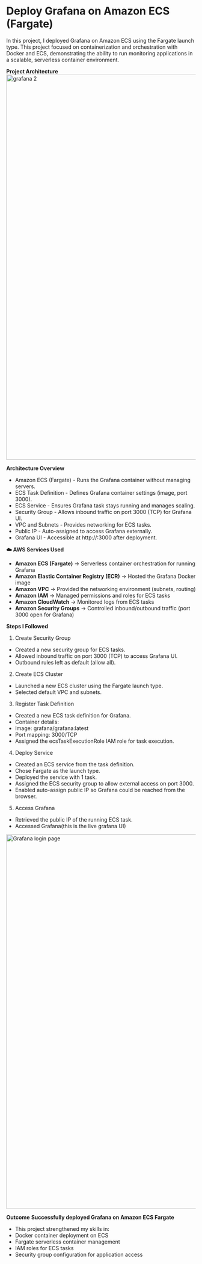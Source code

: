 # Deploy Grafana on Amazon ECS (Fargate)
In this project, I deployed Grafana on Amazon ECS using the Fargate launch type. This project focused on containerization and orchestration with Docker and ECS, demonstrating the ability to run monitoring applications in a scalable, serverless container environment.

**Project Architecture**
<img width="1536" height="1024" alt="grafana 2" src="https://github.com/user-attachments/assets/de8ebaac-5827-43c7-8f93-34a45eef857d" />

**Architecture Overview**
- Amazon ECS (Fargate) - Runs the Grafana container without managing servers.
- ECS Task Definition - Defines Grafana container settings (image, port 3000).
- ECS Service - Ensures Grafana task stays running and manages scaling.
- Security Group - Allows inbound traffic on port 3000 (TCP) for Grafana UI.
- VPC and Subnets - Provides networking for ECS tasks.
- Public IP - Auto-assigned to access Grafana externally.
- Grafana UI - Accessible at http://<my-public-ip>:3000 after deployment.

 **☁️ AWS Services Used**
 - **Amazon ECS (Fargate)** → Serverless container orchestration for running Grafana  
- **Amazon Elastic Container Registry (ECR)** → Hosted the Grafana Docker image  
- **Amazon VPC** → Provided the networking environment (subnets, routing)  
- **Amazon IAM** → Managed permissions and roles for ECS tasks  
- **Amazon CloudWatch** → Monitored logs from ECS tasks  
- **Amazon Security Groups** → Controlled inbound/outbound traffic (port 3000 open for Grafana)

**Steps I Followed**
1. Create Security Group
- Created a new security group for ECS tasks.
- Allowed inbound traffic on port 3000 (TCP) to access Grafana UI.
- Outbound rules left as default (allow all).

2. Create ECS Cluster
- Launched a new ECS cluster using the Fargate launch type.
- Selected default VPC and subnets.

3. Register Task Definition
- Created a new ECS task definition for Grafana.
- Container details:
- Image: grafana/grafana:latest
- Port mapping: 3000/TCP
- Assigned the ecsTaskExecutionRole IAM role for task execution.

4. Deploy Service
- Created an ECS service from the task definition.
- Chose Fargate as the launch type.
- Deployed the service with 1 task.
- Assigned the ECS security group to allow external access on port 3000.
- Enabled auto-assign public IP so Grafana could be reached from the browser.

5. Access Grafana
- Retrieved the public IP of the running ECS task.
- Accessed Grafana(this is the live grafana UI)
<img width="1916" height="995" alt="Grafana login page" src="https://github.com/user-attachments/assets/7e007472-600f-46d1-bba6-fa5539ec2049" />

**Outcome**
**Successfully deployed Grafana on Amazon ECS Fargate**
- This project strengthened my skills in:
- Docker container deployment on ECS
- Fargate serverless container management
- IAM roles for ECS tasks
- Security group configuration for application access






